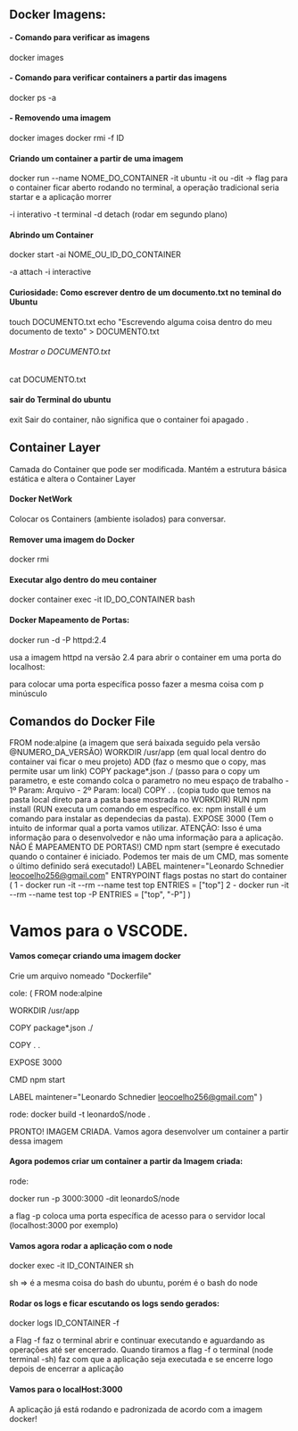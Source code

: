 ## Docker Imagens:

#### - Comando para verificar as imagens
  docker images

#### - Comando para verificar containers a partir das imagens
  docker ps -a

#### - Removendo uma imagem
  docker images
  docker rmi -f ID

#### Criando um container a partir de uma imagem
  docker run --name NOME_DO_CONTAINER -it ubuntu
-it ou -dit -> flag para o container ficar aberto rodando no terminal, a operação tradicional seria startar e a aplicação morrer

-i interativo
-t terminal
-d detach (rodar em segundo plano)
  
#### Abrindo um Container
  docker start -ai NOME_OU_ID_DO_CONTAINER

-a attach
-i interactive

#### Curiosidade: Como escrever dentro de um documento.txt no teminal do Ubuntu
touch DOCUMENTO.txt
echo "Escrevendo alguma coisa dentro do meu documento de texto" > DOCUMENTO.txt

###### Mostrar o DOCUMENTO.txt
cat DOCUMENTO.txt

#### sair do Terminal do ubuntu
exit
Sair do container, não significa que o container foi apagado .



## Container Layer
Camada do Container que pode ser modificada.
Mantém a estrutura básica estática e altera o Container Layer

#### Docker NetWork
Colocar os Containers (ambiente isolados) para conversar.

#### Remover uma imagem do Docker
  docker rmi

#### Executar algo dentro do meu container
  docker container exec -it ID_DO_CONTAINER bash

#### Docker Mapeamento de Portas:
  docker run -d -P httpd:2.4

  usa a imagem httpd na versão 2.4 para abrir o container em uma porta do localhost:

  para colocar uma porta específica posso fazer a mesma coisa com p minúsculo

## Comandos do Docker File

FROM node:alpine (a imagem que será baixada seguido pela versão @NUMERO_DA_VERSÃO)
WORKDIR /usr/app (em qual local dentro do container vai ficar o meu projeto)
ADD (faz o mesmo que o copy, mas permite usar um link)
COPY package*.json ./ (passo para o copy um parametro, e este comando colca o parametro no meu espaço de trabalho - 1º Param: Arquivo - 2º Param: local)
COPY . . (copia tudo que temos na pasta local direto para a pasta base mostrada no WORKDIR)
RUN npm install (RUN executa um comando em específico. ex: npm install é um comando para instalar as dependecias da pasta).
EXPOSE 3000 (Tem o intuito de informar qual a porta vamos utilizar. ATENÇÃO: Isso é uma informação para o desenvolvedor e não uma informação para a aplicação. NÃO É MAPEAMENTO DE PORTAS!)
CMD npm start (sempre é executado quando o container é iniciado. Podemos ter mais de um CMD, mas somente o último definido será executado!)
LABEL maintener="Leonardo Schnedier leocoelho256@gmail.com" 
ENTRYPOINT flags postas no start do container (
  1 - docker run -it --rm --name test top
  ENTRIES = ["top"]
  2 - docker run -it --rm --name test top -P
  ENTRIES = ["top", "-P"]
)


# Vamos para o VSCODE. 
#### Vamos começar criando uma imagem docker

Crie um arquivo nomeado "Dockerfile"

cole: 
(
  FROM node:alpine

  WORKDIR /usr/app

  COPY package*.json ./

  COPY . .

  EXPOSE 3000

  CMD npm start

  LABEL maintener="Leonardo Schnedier leocoelho256@gmail.com" 
)

rode: 
docker build -t leonardoS/node .


PRONTO! IMAGEM CRIADA. Vamos agora desenvolver um container a partir dessa imagem

#### Agora podemos criar um container a partir da Imagem criada:

rode: 

docker run -p 3000:3000 -dit leonardoS/node

a flag -p coloca uma porta específica de acesso para o servidor local (localhost:3000 por exemplo)

#### Vamos agora rodar a aplicação com o node

docker exec -it ID_CONTAINER sh

sh => é a mesma coisa do bash do ubuntu, porém é o bash do node

#### Rodar os logs e ficar escutando os logs sendo gerados:

docker logs ID_CONTAINER -f

a Flag -f faz o terminal abrir e continuar executando e aguardando as operações até ser encerrado. Quando tiramos a flag -f o terminal (node terminal -sh) faz com que a aplicação seja executada e se encerre logo depois de encerrar a aplicação

#### Vamos para o localHost:3000

A aplicação já está rodando e padronizada de acordo com a imagem docker!